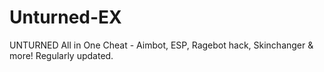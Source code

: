 # Unturned-EX
UNTURNED All in One Cheat - Aimbot, ESP, Ragebot hack, Skinchanger &amp; more! Regularly updated.
